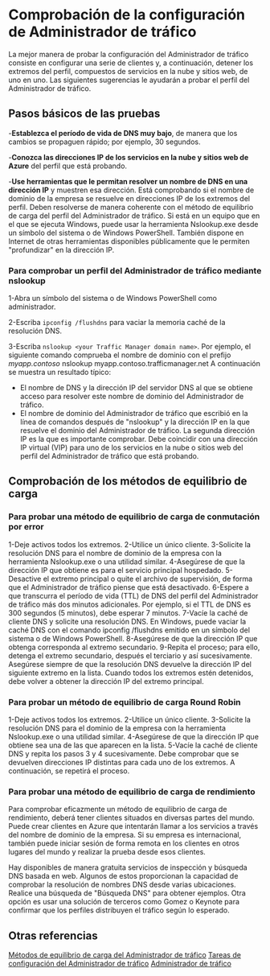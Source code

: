 <properties
   pageTitle="Comprobación de la configuración de Administrador de tráfico"
   description="Este artículo le ayudará a probar la configuración de Administrador de tráfico."
   services="traffic-manager"
   documentationCenter="na"
   authors="cherylmc"
   manager="adinah"
   editor="tysonn" />
<tags 
   ms.service="traffic-manager"
   ms.devlang="na"
   ms.topic="article"
   ms.tgt_pltfrm="na"
   ms.workload="infrastructure-services"
   ms.date="02/23/2015"
   ms.author="cherylmc" />

# Comprobación de la configuración de Administrador de tráfico

La mejor manera de probar la configuración del Administrador de tráfico consiste en configurar una serie de clientes y, a continuación, detener los extremos del perfil, compuestos de servicios en la nube y sitios web, de uno en uno. Las siguientes sugerencias le ayudarán a probar el perfil del Administrador de tráfico.

## Pasos básicos de las pruebas

-**Establezca el período de vida de DNS muy bajo**, de manera que los cambios se propaguen rápido; por ejemplo, 30 segundos.

-**Conozca las direcciones IP de los servicios en la nube y sitios web de Azure** del perfil que está probando.

-**Use herramientas que le permitan resolver un nombre de DNS en una dirección IP** y muestren esa dirección. Está comprobando si el nombre de dominio de la empresa se resuelve en direcciones IP de los extremos del perfil. Deben resolverse de manera coherente con el método de equilibrio de carga del perfil del Administrador de tráfico. Si está en un equipo que en el que se ejecuta Windows, puede usar la herramienta Nslookup.exe desde un símbolo del sistema o de Windows PowerShell. También dispone en Internet de otras herramientas disponibles públicamente que le permiten "profundizar" en la dirección IP.

### Para comprobar un perfil del Administrador de tráfico mediante nslookup

1-Abra un símbolo del sistema o de Windows PowerShell como administrador.

2-Escriba `ipconfig /flushdns` para vaciar la memoria caché de la resolución DNS.

3-Escriba `nslookup <your Traffic Manager domain name>`. Por ejemplo, el siguiente comando comprueba el nombre de dominio con el prefijo *myapp.contoso*
    nslookup myapp.contoso.trafficmanager.net
A continuación se muestra un resultado típico:
- El nombre de DNS y la dirección IP del servidor DNS al que se obtiene acceso para resolver este nombre de dominio del Administrador de tráfico.
- El nombre de dominio del Administrador de tráfico que escribió en la línea de comandos después de "nslookup" y la dirección IP en la que resuelve el dominio del Administrador de tráfico. La segunda dirección IP es la que es importante comprobar. Debe coincidir con una dirección IP virtual (VIP) para uno de los servicios en la nube o sitios web del perfil del Administrador de tráfico que está probando.

## Comprobación de los métodos de equilibrio de carga


### Para probar una método de equilibrio de carga de conmutación por error

1-Deje activos todos los extremos.
2-Utilice un único cliente.
3-Solicite la resolución DNS para el nombre de dominio de la empresa con la herramienta Nslookup.exe o una utilidad similar.
4-Asegúrese de que la dirección IP que obtiene es para el servicio principal hospedado.
5-Desactive el extremo principal o quite el archivo de supervisión, de forma que el Administrador de tráfico piense que está desactivado.
6-Espere a que transcurra el período de vida (TTL) de DNS del perfil del Administrador de tráfico más dos minutos adicionales. Por ejemplo, si el TTL de DNS es 300 segundos (5 minutos), debe esperar 7 minutos.
7-Vacíe la caché de cliente DNS y solicite una resolución DNS. En Windows, puede vaciar la caché DNS con el comando ipconfig /flushdns emitido en un símbolo del sistema o de Windows PowerShell.
8-Asegúrese de que la dirección IP que obtenga corresponda al extremo secundario.
9-Repita el proceso; para ello, detenga el extremo secundario, después el terciario y así sucesivamente. Asegúrese siempre de que la resolución DNS devuelve la dirección IP del siguiente extremo en la lista. Cuando todos los extremos estén detenidos, debe volver a obtener la dirección IP del extremo principal.

### Para probar un método de equilibrio de carga Round Robin

1-Deje activos todos los extremos.
2-Utilice un único cliente.
3-Solicite la resolución DNS para el dominio de la empresa con la herramienta Nslookup.exe o una utilidad similar.
4-Asegúrese de que la dirección IP que obtiene sea una de las que aparecen en la lista.
5-Vacíe la caché de cliente DNS y repita los pasos 3 y 4 sucesivamente. Debe comprobar que se devuelven direcciones IP distintas para cada uno de los extremos. A continuación, se repetirá el proceso.

### Para probar una método de equilibrio de carga de rendimiento

Para comprobar eficazmente un método de equilibrio de carga de rendimiento, deberá tener clientes situados en diversas partes del mundo. Puede crear clientes en Azure que intentarán llamar a los servicios a través del nombre de dominio de la empresa. Si su empresa es internacional, también puede iniciar sesión de forma remota en los clientes en otros lugares del mundo y realizar la prueba desde esos clientes.

Hay disponibles de manera gratuita servicios de inspección y búsqueda DNS basada en web. Algunos de estos proporcionan la capacidad de comprobar la resolución de nombres DNS desde varias ubicaciones. Realice una búsqueda de "Búsqueda DNS" para obtener ejemplos. Otra opción es usar una solución de terceros como Gomez o Keynote para confirmar que los perfiles distribuyen el tráfico según lo esperado.

## Otras referencias

[Métodos de equilibrio de carga del Administrador de tráfico](about-traffic-manager-balancing-methods.md)
[Tareas de configuración del Administrador de tráfico](https://msdn.microsoft.com/library/azure/hh744830.aspx)
[Administrador de tráfico](traffic-manager.md)

<!--HONumber=49-->